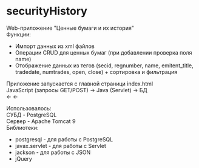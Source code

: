 # securityHistory
Web-приложение "Ценные бумаги и их история"   
Функции:  
+ Импорт данных из xml файлов
+ Операции CRUD для ценных бумаг (при добавлении проверка поля  name)
+ Отображение данных из тегов (secid, regnumber, name, emitent_title, tradedate, numtrades, open, close) + сортировка и фильтрация

Приложение запускается с главной страници index.html  
JavaScript (запросы GET/POST) -> Java (Servlet) -> БД  
                              <-                <-

Использовалось:  
СУБД - PostgreSQL   
Сервер - Apache Tomcat 9  
Библиотеки: 
+ postgresql - для работы с PostgreSQL
+ javax.servlet - для работы с Servlet
+ jackson - для работы с JSON
+ jQuery
